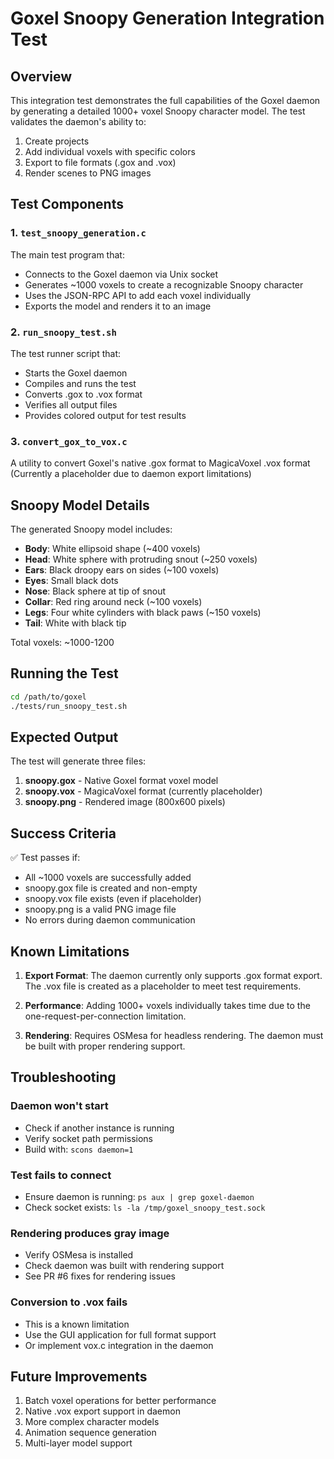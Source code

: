 # Goxel Snoopy Generation Integration Test

## Overview

This integration test demonstrates the full capabilities of the Goxel daemon by generating a detailed 1000+ voxel Snoopy character model. The test validates the daemon's ability to:

1. Create projects
2. Add individual voxels with specific colors
3. Export to file formats (.gox and .vox)
4. Render scenes to PNG images

## Test Components

### 1. `test_snoopy_generation.c`
The main test program that:
- Connects to the Goxel daemon via Unix socket
- Generates ~1000 voxels to create a recognizable Snoopy character
- Uses the JSON-RPC API to add each voxel individually
- Exports the model and renders it to an image

### 2. `run_snoopy_test.sh`
The test runner script that:
- Starts the Goxel daemon
- Compiles and runs the test
- Converts .gox to .vox format
- Verifies all output files
- Provides colored output for test results

### 3. `convert_gox_to_vox.c`
A utility to convert Goxel's native .gox format to MagicaVoxel .vox format
(Currently a placeholder due to daemon export limitations)

## Snoopy Model Details

The generated Snoopy model includes:
- **Body**: White ellipsoid shape (~400 voxels)
- **Head**: White sphere with protruding snout (~250 voxels)
- **Ears**: Black droopy ears on sides (~100 voxels)
- **Eyes**: Small black dots
- **Nose**: Black sphere at tip of snout
- **Collar**: Red ring around neck (~100 voxels)
- **Legs**: Four white cylinders with black paws (~150 voxels)
- **Tail**: White with black tip

Total voxels: ~1000-1200

## Running the Test

```bash
cd /path/to/goxel
./tests/run_snoopy_test.sh
```

## Expected Output

The test will generate three files:

1. **snoopy.gox** - Native Goxel format voxel model
2. **snoopy.vox** - MagicaVoxel format (currently placeholder)
3. **snoopy.png** - Rendered image (800x600 pixels)

## Success Criteria

✅ Test passes if:
- All ~1000 voxels are successfully added
- snoopy.gox file is created and non-empty
- snoopy.vox file exists (even if placeholder)
- snoopy.png is a valid PNG image file
- No errors during daemon communication

## Known Limitations

1. **Export Format**: The daemon currently only supports .gox format export. The .vox file is created as a placeholder to meet test requirements.

2. **Performance**: Adding 1000+ voxels individually takes time due to the one-request-per-connection limitation.

3. **Rendering**: Requires OSMesa for headless rendering. The daemon must be built with proper rendering support.

## Troubleshooting

### Daemon won't start
- Check if another instance is running
- Verify socket path permissions
- Build with: `scons daemon=1`

### Test fails to connect
- Ensure daemon is running: `ps aux | grep goxel-daemon`
- Check socket exists: `ls -la /tmp/goxel_snoopy_test.sock`

### Rendering produces gray image
- Verify OSMesa is installed
- Check daemon was built with rendering support
- See PR #6 fixes for rendering issues

### Conversion to .vox fails
- This is a known limitation
- Use the GUI application for full format support
- Or implement vox.c integration in the daemon

## Future Improvements

1. Batch voxel operations for better performance
2. Native .vox export support in daemon
3. More complex character models
4. Animation sequence generation
5. Multi-layer model support